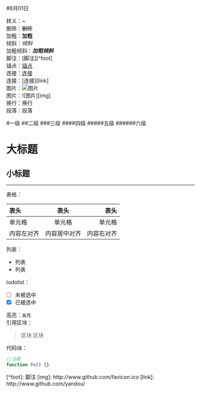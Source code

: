 #8月01日

转义：\~  
删除：~~删除~~  
加粗：**加粗**  
倾斜：*倾斜*  
加粗倾斜：***加粗倾斜***  
脚注：[脚注][^foot]  
锚点：[锚点](#anchor)  
连接：[连接](http://www.github.com/yandou/)  
连接：[连接][link]  
图片：![图片](http://www.github.com/favicon.ico)  
图片：![图片][img]  
换行：换行  
段落：段落 

#一级
##二级
###三级
####四级
#####五级
######六级

大标题
=
小标题
-


---


表格：  

|表头|表头|表头|
|:---|:---:|---:|
|单元格|单元格|单元格|
|内容左对齐|内容居中对齐|内容右对齐|

列表：    
- 列表
- 列表

todolist：  
- [ ] 未被选中
- [x] 已被选中

高亮：`高亮`  
引用区块：  
> 区块
> 区块

代码块：  
```javascript
//注释
function fn() {}
```

<div id="anchor"></div>
[^foot]: 脚注
[img]: http://www.github.com/favicon.ico  
[link]: http://www.github.com/yandou/
